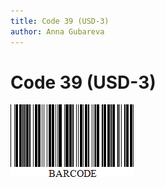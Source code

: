 ```yaml
---
title: Code 39 (USD-3)
author: Anna Gubareva
---
```

# Code 39 (USD-3)

![](../../../../../images/eurd-win-bar-code-code-39.png)